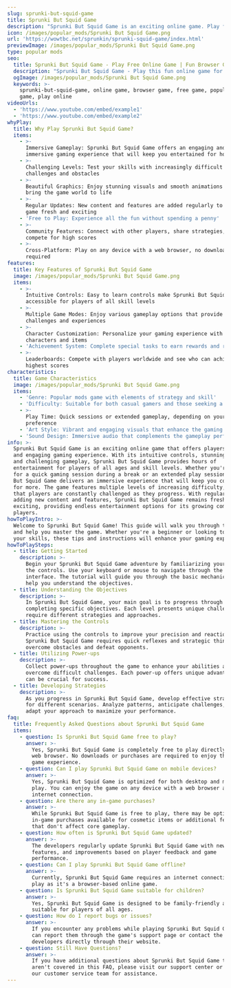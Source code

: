 ```yaml
---
slug: sprunki-but-squid-game
title: Sprunki But Squid Game
description: "Sprunki But Squid Game is an exciting online game. Play for free directly in your browser!"
icon: /images/popular_mods/Sprunki But Squid Game.png
url: 'https://wowtbc.net/sprunkin/sprunki-squid-game/index.html'
previewImage: /images/popular_mods/Sprunki But Squid Game.png
type: popular mods
seo:
  title: Sprunki But Squid Game - Play Free Online Game | Fun Browser Games
  description: "Sprunki But Squid Game - Play this fun online game for free in your browser. No download required!"
  ogImage: /images/popular_mods/Sprunki But Squid Game.png
  keywords: >-
    sprunki-but-squid-game, online game, browser game, free game, popular mods
    game, play online
videoUrls:
  - 'https://www.youtube.com/embed/example1'
  - 'https://www.youtube.com/embed/example2'
whyPlay:
  title: Why Play Sprunki But Squid Game?
  items:
    - >-
      Immersive Gameplay: Sprunki But Squid Game offers an engaging and
      immersive gaming experience that will keep you entertained for hours
    - >-
      Challenging Levels: Test your skills with increasingly difficult
      challenges and obstacles
    - >-
      Beautiful Graphics: Enjoy stunning visuals and smooth animations that
      bring the game world to life
    - >-
      Regular Updates: New content and features are added regularly to keep the
      game fresh and exciting
    - 'Free to Play: Experience all the fun without spending a penny'
    - >-
      Community Features: Connect with other players, share strategies, and
      compete for high scores
    - >-
      Cross-Platform: Play on any device with a web browser, no downloads
      required
features:
  title: Key Features of Sprunki But Squid Game
  image: /images/popular_mods/Sprunki But Squid Game.png
  items:
    - >-
      Intuitive Controls: Easy to learn controls make Sprunki But Squid Game
      accessible for players of all skill levels
    - >-
      Multiple Game Modes: Enjoy various gameplay options that provide different
      challenges and experiences
    - >-
      Character Customization: Personalize your gaming experience with unique
      characters and items
    - 'Achievement System: Complete special tasks to earn rewards and recognition'
    - >-
      Leaderboards: Compete with players worldwide and see who can achieve the
      highest scores
characteristics:
  title: Game Characteristics
  image: /images/popular_mods/Sprunki But Squid Game.png
  items:
    - 'Genre: Popular mods game with elements of strategy and skill'
    - 'Difficulty: Suitable for both casual gamers and those seeking a challenge'
    - >-
      Play Time: Quick sessions or extended gameplay, depending on your
      preference
    - 'Art Style: Vibrant and engaging visuals that enhance the gaming experience'
    - 'Sound Design: Immersive audio that complements the gameplay perfectly'
info: >-
  Sprunki But Squid Game is an exciting online game that offers players a unique
  and engaging gaming experience. With its intuitive controls, stunning visuals,
  and challenging gameplay, Sprunki But Squid Game provides hours of
  entertainment for players of all ages and skill levels. Whether you're looking
  for a quick gaming session during a break or an extended play session, Sprunki
  But Squid Game delivers an immersive experience that will keep you coming back
  for more. The game features multiple levels of increasing difficulty, ensuring
  that players are constantly challenged as they progress. With regular updates
  adding new content and features, Sprunki But Squid Game remains fresh and
  exciting, providing endless entertainment options for its growing community of
  players.
howToPlayIntro: >-
  Welcome to Sprunki But Squid Game! This guide will walk you through the basics
  and help you master the game. Whether you're a beginner or looking to improve
  your skills, these tips and instructions will enhance your gaming experience.
howToPlaySteps:
  - title: Getting Started
    description: >-
      Begin your Sprunki But Squid Game adventure by familiarizing yourself with
      the controls. Use your keyboard or mouse to navigate through the game
      interface. The tutorial will guide you through the basic mechanics and
      help you understand the objectives.
  - title: Understanding the Objectives
    description: >-
      In Sprunki But Squid Game, your main goal is to progress through levels by
      completing specific objectives. Each level presents unique challenges that
      require different strategies and approaches.
  - title: Mastering the Controls
    description: >-
      Practice using the controls to improve your precision and reaction time.
      Sprunki But Squid Game requires quick reflexes and strategic thinking to
      overcome obstacles and defeat opponents.
  - title: Utilizing Power-ups
    description: >-
      Collect power-ups throughout the game to enhance your abilities and
      overcome difficult challenges. Each power-up offers unique advantages that
      can be crucial for success.
  - title: Developing Strategies
    description: >-
      As you progress in Sprunki But Squid Game, develop effective strategies
      for different scenarios. Analyze patterns, anticipate challenges, and
      adapt your approach to maximize your performance.
faq:
  title: Frequently Asked Questions about Sprunki But Squid Game
  items:
    - question: Is Sprunki But Squid Game free to play?
      answer: >-
        Yes, Sprunki But Squid Game is completely free to play directly in your
        web browser. No downloads or purchases are required to enjoy the full
        game experience.
    - question: Can I play Sprunki But Squid Game on mobile devices?
      answer: >-
        Yes, Sprunki But Squid Game is optimized for both desktop and mobile
        play. You can enjoy the game on any device with a web browser and
        internet connection.
    - question: Are there any in-game purchases?
      answer: >-
        While Sprunki But Squid Game is free to play, there may be optional
        in-game purchases available for cosmetic items or additional features
        that don't affect core gameplay.
    - question: How often is Sprunki But Squid Game updated?
      answer: >-
        The developers regularly update Sprunki But Squid Game with new content,
        features, and improvements based on player feedback and game
        performance.
    - question: Can I play Sprunki But Squid Game offline?
      answer: >-
        Currently, Sprunki But Squid Game requires an internet connection to
        play as it's a browser-based online game.
    - question: Is Sprunki But Squid Game suitable for children?
      answer: >-
        Yes, Sprunki But Squid Game is designed to be family-friendly and
        suitable for players of all ages.
    - question: How do I report bugs or issues?
      answer: >-
        If you encounter any problems while playing Sprunki But Squid Game, you
        can report them through the game's support page or contact the
        developers directly through their website.
    - question: Still Have Questions?
      answer: >-
        If you have additional questions about Sprunki But Squid Game that
        aren't covered in this FAQ, please visit our support center or contact
        our customer service team for assistance.
---
```


